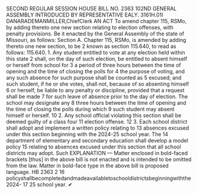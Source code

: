SECOND REGULAR SESSION
HOUSE BILL NO. 2363
102ND GENERAL ASSEMBLY
INTRODUCED BY REPRESENTATIVE EALY.
3161H.01I DANARADEMANMILLER,ChiefClerk
AN ACT
To amend chapter 115, RSMo, by adding thereto one new section relating to election
offenses, with penalty provisions.
Be it enacted by the General Assembly of the state of Missouri, as follows:
Section A. Chapter 115, RSMo, is amended by adding thereto one new section, to be
2 known as section 115.640, to read as follows:
115.640. 1. Any student entitled to vote at any election held within this state
2 shall, on the day of such election, be entitled to absent himself or herself from school for
3 a period of three hours between the time of opening and the time of closing the polls for
4 the purpose of voting, and any such absence for such purpose shall be counted as
5 excused; and such student, if he or she votes, shall not, because of so absenting himself
6 or herself, be liable to any penalty or discipline, provided that a request shall be made
7 for such leave of absence prior to the day of election. The school may designate any
8 three hours between the time of opening and the time of closing the polls during which
9 such student may absent himself or herself.
10 2. Any school official violating this section shall be deemed guilty of a class four
11 election offense.
12 3. Each school district shall adopt and implement a written policy relating to
13 absences excused under this section beginning with the 2024-25 school year. The
14 department of elementary and secondary education shall develop a model policy
15 relating to absences excused under this section that all school districts may adopt. Such
EXPLANATION — Matter enclosed in bold-faced brackets [thus] in the above bill is not enacted and is
intended to be omitted from the law. Matter in bold-face type in the above bill is proposed language.
HB 2363 2
16 policyshallbecompletedandmadeavailabletoschooldistrictsbeginningwiththe2024-
17 25 school year.
✔
